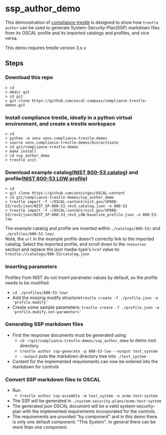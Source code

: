 # ssp_author_demo

This demonstration of [compliance-trestle](https://ibm.github.io/compliance-trestle) is designed to show how `trestle author` can be used to generate System-Security-Plan(SSP) markdown files from its OSCAL profile and its imported catalogs and profiles, and vice versa.

This demo requires trestle version 3.x.x

## Steps

### Download this repo

```
> cd
> mkdir git
> cd git
> git clone https://github.com/oscal-compass/compliance-trestle-demos.git
```

### Install compliance trestle, ideally in a python virtual environment, and create a trestle workspace

```
> cd
> python -m venv venv.compliance-trestle-demos
> source venv.compliance-trestle-demos/bin/activate
> cd git/compliance-trestle-demos
> make install
> cd ssp_author_demo
> trestle init
```

### Download example catalog([NIST 800-53 catalog](https://github.com/usnistgov/oscal-content/blob/master/nist.gov/SP800-53/rev5/json/NIST_SP-800-53_rev5_catalog.json)) and profile([NIST 800-53 LOW profile](https://github.com/usnistgov/oscal-content/blob/master/nist.gov/SP800-53/rev5/json/NIST_SP-800-53_rev5_LOW-baseline_profile.json))

```
> cd
> git clone https://github.com/usnistgov/OSCAL-content
> cd git/compliance-trestle-demos/ssp_author_demo
> trestle import -f ~/OSCAL-content/nist.gov/SP800-53/rev5/json/NIST_SP-800-53_rev5_catalog.json -o 800-53
> trestle import -f ~/OSCAL-content/nist.gov/SP800-53/rev5/json/NIST_SP-800-53_rev5_LOW-baseline_profile.json -o 800-53-low
```

The example catalog and profile are inserted within `./catalogs/800-53/` and `./profiles/800-53-low/`.\
Note, the `url` in the example profile doesn't correctly link to the imported catalog.
Select the imported profile, and scroll down to the `resources` section and replace the json media-type's `href` value to: `trestle://catalogs/800-53/catalog.json`

### Inserting parameters

Profiles from NIST do not insert parameter values by default, so the profile needs to be modified.

- `cd ./profiles/800-53-low/`
- Add the missing modify structure`trestle create -f ./profile.json -e 'profile.modify'`
- Create some sample parameters: `trestle create -f ./profile.json -e 'profile.modify.set-parameters'`

### Generating SSP markdown files

- First the response documents must be generated using:
  - `cd ~/git/compliance-trestle-demos/ssp_author_demo` to demo root directory.
  - `trestle author ssp-generate -p 800-53-low --output test_system`
  - `--output` puts the markdown directory tree into `./test_system`
- Content for the implemented requirements can now be entered into the markdown for controls

### Convert SSP markdown files to OSCAL

- Run
  - `trestle author ssp-assemble -m test_system -o acme-test-system`
- The SSP will be generated in `./system-security-plans/acme-test-system`
- The generated json OSCAL document will be a valid system-security-plan with the implemented requirements incorporated for the controls.
- The requirements are provided "by component" and in this demo there is only one default component: "This System".  In general
  there can be more than one component.
